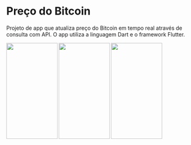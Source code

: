 # Preço do Bitcoin

Projeto de app que atualiza preço do Bitcoin em tempo real através de consulta com API. O app utiliza a linguagem Dart e o framework Flutter.

<img align="left" src="https://user-images.githubusercontent.com/8398636/88517738-b3301080-cfc5-11ea-8cb7-12222d268deb.jpeg" width="135" height="253">
<img align="left" src="https://user-images.githubusercontent.com/8398636/88517735-b2977a00-cfc5-11ea-999a-232906c09cca.jpeg" width="135" height="253">
<img align="left" src="https://user-images.githubusercontent.com/8398636/88517731-b1fee380-cfc5-11ea-8a4e-da75635fc004.jpeg" width="135" height="253">
